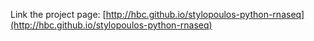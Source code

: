 Link the project page: [http://hbc.github.io/stylopoulos-python-rnaseq](http://hbc.github.io/stylopoulos-python-rnaseq)
